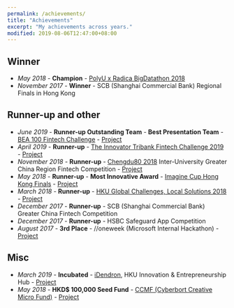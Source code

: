 ```yaml
---
permalink: /achievements/
title: "Achievements"
excerpt: "My achievements across years."
modified: 2019-08-06T12:47:00+08:00
---
```


## Winner

- _May 2018_ - **Champion** - [PolyU x Radica BigDatathon 2018](https://www.datavalleyhk.com/bigdatathon)
- _November 2017_ - **Winner** - SCB (Shanghai Commercial Bank) Regional Finals in Hong Kong

## Runner-up and other

- _June 2019_ - **Runner-up Outstanding Team** - **Best Presentation Team** - [BEA 100 Fintech Challenge](https://www.hkbea.com/bea100fc/) - [Project](https://github.com/piy0999/Unicorns-First)
- _April 2019_ - **Runner-up** - [The Innovator Tribank Fintech Challenge 2019](https://www.shacombank.com.hk/eng/main/fintech/2019/index.jsp) - [Project](https://github.com/piy0999/Unicorns-First)
- _November 2018_ - **Runner-up** - [Chengdu80 2018](https://www.cs.hku.hk/news/display.jsp?file=2018/1109_Chengdu80.htm) Inter-University Greater China Region Fintech Competition - [Project](/work/pipo)
- _May 2018_ - **Runner-up** - **Most Innovative Award** - [Imagine Cup Hong Kong Finals](https://www.facebook.com/msphongkong/posts/1028750247300048) - [Project](/work/creditsense)
- _March 2018_ - **Runner-up** - [HKU Global Challenges, Local Solutions 2018](https://www.sustainability.hku.hk/event/global-challenges-local-solutions-changing-lives-for-good) - [Project](/work/chain)
- _December 2017_ - **Runner-up** - SCB (Shanghai Commercial Bank) Greater China Fintech Competition
- _December 2017_ - **Runner-up** - HSBC Safeguard App Competition
- _August 2017_ - **3rd Place** - //oneweek (Microsoft Internal Hackathon) - [Project](/work/metis)

## Misc

- _March 2019_ - **Incubated** - [iDendron](https://idendron.hku.hk/), HKU Innovation & Entrepreneurship Hub - [Project](http://takedailydose.com/)
- _May 2018_ - **HKD\$ 100,000 Seed Fund** - [CCMF (Cyberbort Creative Micro Fund)](https://www.cyberport.hk/en/about_cyberport/cyberport_youth/cyberport_creative_micro_fund) - [Project](/work/creditsense)

